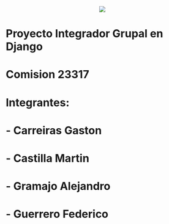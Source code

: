
<p align="center">
<img src="https://user-images.githubusercontent.com/86634827/232887190-aea2fed2-dd72-4c9b-8917-50316f83d69d.png"/>
</p>

# <b>Proyecto Integrador Grupal en Django</b>
# Comision 23317
# Integrantes:
# - Carreiras Gaston
# - Castilla Martin
# - Gramajo Alejandro
# - Guerrero Federico


